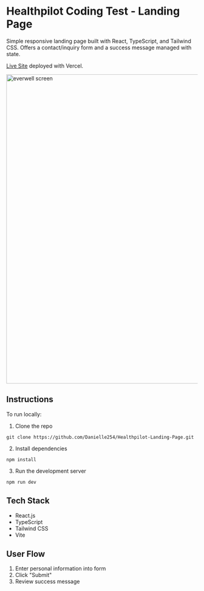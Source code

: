 # Healthpilot Coding Test - Landing Page

Simple responsive landing page built with React, TypeScript, and Tailwind CSS. Offers a contact/inquiry form and a success message managed with state.

[Live Site](https://healthpilot-landing-page-danielle-lindblom.vercel.app/) deployed with Vercel. 

<img width="1066" height="812" alt="everwell screen" src="https://github.com/user-attachments/assets/1bd7d796-e2e0-42ff-ad97-fd61677e9196" />


## Instructions

To run locally:

1. Clone the repo

`git clone https://github.com/Danielle254/Healthpilot-Landing-Page.git`

2. Install dependencies

`npm install`

3. Run the development server

`npm run dev`

## Tech Stack

- React.js
- TypeScript
- Tailwind CSS
- Vite

## User Flow

1. Enter personal information into form
2. Click "Submit"
3. Review success message
